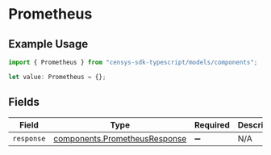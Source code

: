 # Prometheus

## Example Usage

```typescript
import { Prometheus } from "censys-sdk-typescript/models/components";

let value: Prometheus = {};
```

## Fields

| Field                                                                          | Type                                                                           | Required                                                                       | Description                                                                    |
| ------------------------------------------------------------------------------ | ------------------------------------------------------------------------------ | ------------------------------------------------------------------------------ | ------------------------------------------------------------------------------ |
| `response`                                                                     | [components.PrometheusResponse](../../models/components/prometheusresponse.md) | :heavy_minus_sign:                                                             | N/A                                                                            |